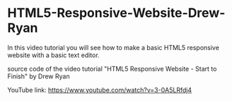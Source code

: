 # HTML5-Responsive-Website-Drew-Ryan
In this video tutorial you will see how to make a basic HTML5 responsive website with a basic text editor.

source code of the video tutorial "HTML5 Responsive Website - Start to Finish" by Drew Ryan

YouTube link:
https://www.youtube.com/watch?v=3-0A5LRfdj4
